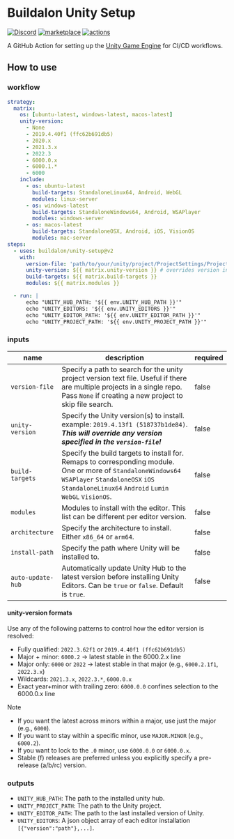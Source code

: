 # Buildalon Unity Setup

[![Discord](https://img.shields.io/discord/939721153688264824.svg?label=&logo=discord&logoColor=ffffff&color=7389D8&labelColor=6A7EC2)](https://discord.gg/VM9cWJ9rjH) [![marketplace](https://img.shields.io/static/v1?label=&labelColor=505050&message=Buildalon%20Actions&color=FF1E6F&logo=github-actions&logoColor=0076D6)](https://github.com/marketplace?query=buildalon) [![actions](https://github.com/buildalon/unity-setup/actions/workflows/validate.yml/badge.svg?branch=main&event=push)](https://github.com/buildalon/unity-setup/actions/workflows/validate.yml)

A GitHub Action for setting up the [Unity Game Engine](https://unity.com) for CI/CD workflows.

## How to use

### workflow

```yaml
strategy:
  matrix:
    os: [ubuntu-latest, windows-latest, macos-latest]
    unity-version:
      - None
      - 2019.4.40f1 (ffc62b691db5)
      - 2020.x
      - 2021.3.x
      - 2022.3
      - 6000.0.x
      - 6000.1.*
      - 6000
    include:
      - os: ubuntu-latest
        build-targets: StandaloneLinux64, Android, WebGL
        modules: linux-server
      - os: windows-latest
        build-targets: StandaloneWindows64, Android, WSAPlayer
        modules: windows-server
      - os: macos-latest
        build-targets: StandaloneOSX, Android, iOS, VisionOS
        modules: mac-server
steps:
  - uses: buildalon/unity-setup@v2
    with:
      version-file: 'path/to/your/unity/project/ProjectSettings/ProjectVersion.txt'
      unity-version: ${{ matrix.unity-version }} # overrides version in version-file
      build-targets: ${{ matrix.build-targets }}
      modules: ${{ matrix.modules }}

  - run: |
      echo "UNITY_HUB_PATH: '${{ env.UNITY_HUB_PATH }}'"
      echo "UNITY_EDITORS: '${{ env.UNITY_EDITORS }}'"
      echo "UNITY_EDITOR_PATH: '${{ env.UNITY_EDITOR_PATH }}'"
      echo "UNITY_PROJECT_PATH: '${{ env.UNITY_PROJECT_PATH }}'"
```

### inputs

| name | description | required |
| ----------- | ----------- | ----------- |
| `version-file` | Specify a path to search for the unity project version text file. Useful if there are multiple projects in a single repo. Pass `None` if creating a new project to skip file search. | false |
| `unity-version` | Specify the Unity version(s) to install. example: `2019.4.13f1 (518737b1de84)`. ***This will override any version specified in the `version-file`!*** | false |
| `build-targets` | Specify the build targets to install for. Remaps to corresponding module. One or more of `StandaloneWindows64` `WSAPlayer` `StandaloneOSX` `iOS` `StandaloneLinux64` `Android` `Lumin` `WebGL` `VisionOS`. | false |
| `modules` | Modules to install with the editor. This list can be different per editor version. | false |
| `architecture` | Specify the architecture to install. Either `x86_64` or `arm64`. | false |
| `install-path` | Specify the path where Unity will be installed to. | false |
| `auto-update-hub` | Automatically update Unity Hub to the latest version before installing Unity Editors. Can be `true` or `false`. Default is `true`. | false |

#### unity-version formats

Use any of the following patterns to control how the editor version is resolved:

- Fully qualified: `2022.3.62f1` or `2019.4.40f1 (ffc62b691db5)`
- Major + minor: `6000.2` → latest stable in the 6000.2.x line
- Major only: `6000` or `2022` → latest stable in that major (e.g., `6000.2.1f1`, `2022.3.x`)
- Wildcards: `2021.3.x`, `2022.3.*`, `6000.0.x`
- Exact year+minor with trailing zero: `6000.0.0` confines selection to the 6000.0.x line

> [!NOTE]
>
> - If you want the latest across minors within a major, use just the major (e.g., `6000`).
> - If you want to stay within a specific minor, use `MAJOR.MINOR` (e.g., `6000.2`).
> - If you want to lock to the `.0` minor, use `6000.0.0` or `6000.0.x`.
> - Stable (f) releases are preferred unless you explicitly specify a pre-release (a/b/rc) version.

### outputs

- `UNITY_HUB_PATH`: The path to the installed unity hub.
- `UNITY_PROJECT_PATH`: The path to the Unity project.
- `UNITY_EDITOR_PATH`: The path to the last installed version of Unity.
- `UNITY_EDITORS`: A json object array of each editor installation `[{"version":"path"},...]`.
